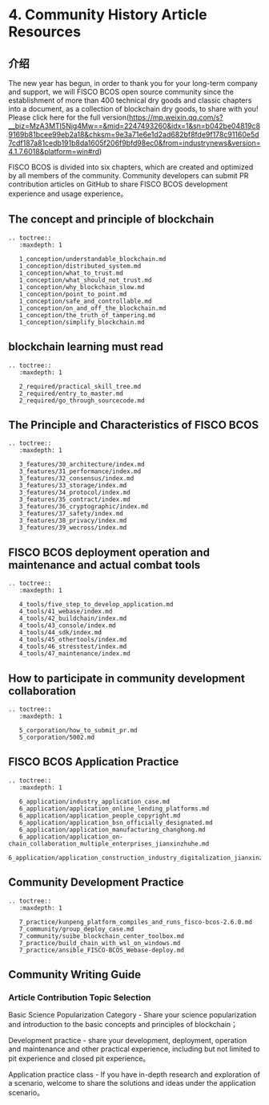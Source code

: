 # 4. Community History Article Resources

## 介绍

The new year has begun, in order to thank you for your long-term company and support, we will FISCO BCOS open source community since the establishment of more than 400 technical dry goods and classic chapters into a document, as a collection of blockchain dry goods, to share with you! Please click here for the full version(https://mp.weixin.qq.com/s?__biz=MzA3MTI5Njg4Mw==&mid=2247493260&idx=1&sn=b042be04819c89169b81bcee99eb2a18&chksm=9e3a71e6e1d2ad682bf8fde9f178c91160e5d7cdf187a81cedb191b8da1605f206f9bfd98ec0&from=industrynews&version=4.1.7.6018&platform=win#rd)

FISCO BCOS is divided into six chapters, which are created and optimized by all members of the community. Community developers can submit PR contribution articles on GitHub to share FISCO BCOS development experience and usage experience。

## The concept and principle of blockchain

```eval_rst
.. toctree::
   :maxdepth: 1

   1_conception/understandable_blockchain.md
   1_conception/distributed_system.md
   1_conception/what_to_trust.md
   1_conception/what_should_not_trust.md
   1_conception/why_blockchain_slow.md
   1_conception/point_to_point.md
   1_conception/safe_and_controllable.md
   1_conception/on_and_off_the_blockchain.md
   1_conception/the_truth_of_tampering.md
   1_conception/simplify_blockchain.md
```

## blockchain learning must read

```eval_rst
.. toctree::
   :maxdepth: 1

   2_required/practical_skill_tree.md
   2_required/entry_to_master.md
   2_required/go_through_sourcecode.md
```

## The Principle and Characteristics of FISCO BCOS

```eval_rst
.. toctree::
   :maxdepth: 1

   3_features/30_architecture/index.md
   3_features/31_performance/index.md
   3_features/32_consensus/index.md
   3_features/33_storage/index.md
   3_features/34_protocol/index.md
   3_features/35_contract/index.md
   3_features/36_cryptographic/index.md
   3_features/37_safety/index.md
   3_features/38_privacy/index.md
   3_features/39_wecross/index.md
```


## FISCO BCOS deployment operation and maintenance and actual combat tools

```eval_rst
.. toctree::
   :maxdepth: 1

   4_tools/five_step_to_develop_application.md
   4_tools/41_webase/index.md
   4_tools/42_buildchain/index.md
   4_tools/43_console/index.md
   4_tools/44_sdk/index.md
   4_tools/45_othertools/index.md
   4_tools/46_stresstest/index.md
   4_tools/47_maintenance/index.md
```

## How to participate in community development collaboration

```eval_rst
.. toctree::
   :maxdepth: 1

   5_corporation/how_to_submit_pr.md
   5_corporation/5002.md
```

## FISCO BCOS Application Practice

```eval_rst
.. toctree::
   :maxdepth: 1

   6_application/industry_application_case.md
   6_application/application_online_lending_platforms.md
   6_application/application_people_copyright.md
   6_application/application_bsn_officially_designated.md
   6_application/application_manufacturing_changhong.md
   6_application/application_on-chain_collaboration_multiple_enterprises_jianxinzhuhe.md
   6_application/application_construction_industry_digitalization_jianxinzhuhe.md
```
## Community Development Practice

```eval_rst
.. toctree::
   :maxdepth: 1

   7_practice/kunpeng_platform_compiles_and_runs_fisco-bcos-2.6.0.md
   7_community/group_deploy_case.md
   7_community/suibe_blockchain_center_toolbox.md
   7_practice/build_chain_with_wsl_on_windows.md
   7_practice/ansible_FISCO-BCOS_Webase-deploy.md
```

## Community Writing Guide

### Article Contribution Topic Selection

Basic Science Popularization Category - Share your science popularization and introduction to the basic concepts and principles of blockchain；

Development practice - share your development, deployment, operation and maintenance and other practical experience, including but not limited to pit experience and closed pit experience。

Application practice class - If you have in-depth research and exploration of a scenario, welcome to share the solutions and ideas under the application scenario。


